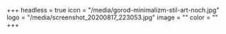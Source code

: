 +++
headless = true
icon = "/media/gorod-minimalizm-stil-art-noch.jpg"
logo = "/media/screenshot_20200817_223053.jpg"
image = ""
color = ""
+++

